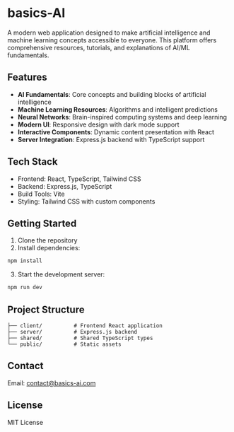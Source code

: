 
# basics-AI

A modern web application designed to make artificial intelligence and machine learning concepts accessible to everyone. This platform offers comprehensive resources, tutorials, and explanations of AI/ML fundamentals.

## Features

- **AI Fundamentals**: Core concepts and building blocks of artificial intelligence
- **Machine Learning Resources**: Algorithms and intelligent predictions
- **Neural Networks**: Brain-inspired computing systems and deep learning
- **Modern UI**: Responsive design with dark mode support
- **Interactive Components**: Dynamic content presentation with React
- **Server Integration**: Express.js backend with TypeScript support

## Tech Stack

- Frontend: React, TypeScript, Tailwind CSS
- Backend: Express.js, TypeScript
- Build Tools: Vite
- Styling: Tailwind CSS with custom components

## Getting Started

1. Clone the repository
2. Install dependencies:
```bash
npm install
```
3. Start the development server:
```bash
npm run dev
```

## Project Structure

```
├── client/          # Frontend React application
├── server/          # Express.js backend
├── shared/          # Shared TypeScript types
└── public/          # Static assets
```

## Contact

Email: contact@basics-ai.com

## License

MIT License
